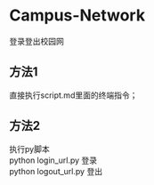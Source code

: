 # Campus-Network
登录登出校园网

## 方法1
直接执行script.md里面的终端指令；

## 方法2
执行py脚本<br>
python login_url.py  登录<br>
python logout_url.py  登出
